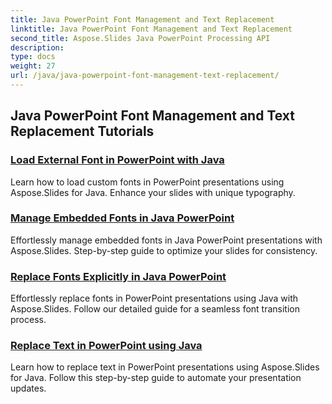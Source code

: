 ```yaml
---
title: Java PowerPoint Font Management and Text Replacement
linktitle: Java PowerPoint Font Management and Text Replacement
second_title: Aspose.Slides Java PowerPoint Processing API
description: 
type: docs
weight: 27
url: /java/java-powerpoint-font-management-text-replacement/
---
```


## Java PowerPoint Font Management and Text Replacement Tutorials
### [Load External Font in PowerPoint with Java](./load-external-font-powerpoint-java/)
Learn how to load custom fonts in PowerPoint presentations using Aspose.Slides for Java. Enhance your slides with unique typography.
### [Manage Embedded Fonts in Java PowerPoint](./manage-embedded-fonts-java-powerpoint/)
Effortlessly manage embedded fonts in Java PowerPoint presentations with Aspose.Slides. Step-by-step guide to optimize your slides for consistency.
### [Replace Fonts Explicitly in Java PowerPoint](./replace-fonts-explicitly-java-powerpoint/)
Effortlessly replace fonts in PowerPoint presentations using Java with Aspose.Slides. Follow our detailed guide for a seamless font transition process.
### [Replace Text in PowerPoint using Java](./replace-text-powerpoint-java/)
Learn how to replace text in PowerPoint presentations using Aspose.Slides for Java. Follow this step-by-step guide to automate your presentation updates.